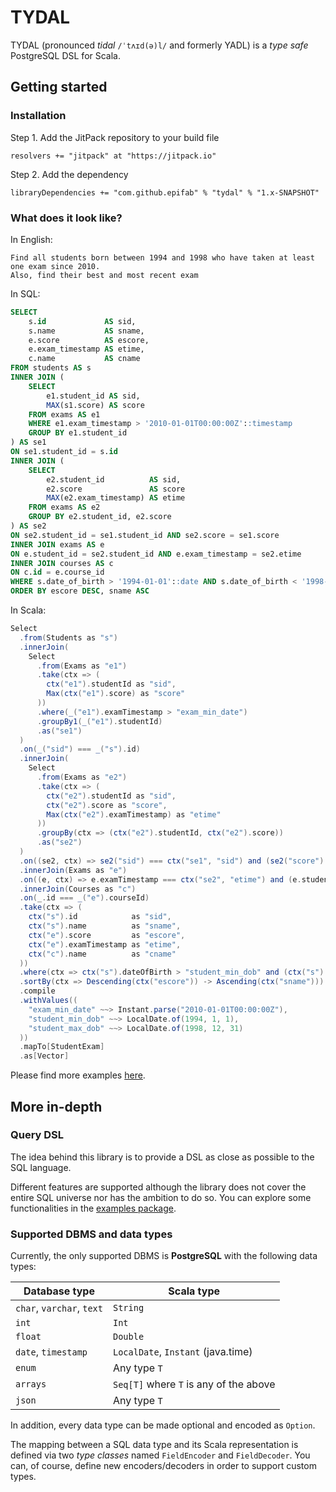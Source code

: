 # TYDAL

TYDAL (pronounced *tidal* `/ˈtʌɪd(ə)l/` and formerly YADL)
is a *type safe* PostgreSQL DSL for Scala.


## Getting started

### Installation

Step 1. Add the JitPack repository to your build file

```
resolvers += "jitpack" at "https://jitpack.io"
```

Step 2. Add the dependency

```
libraryDependencies += "com.github.epifab" % "tydal" % "1.x-SNAPSHOT"	
```


### What does it look like?

In English:

```
Find all students born between 1994 and 1998 who have taken at least one exam since 2010.
Also, find their best and most recent exam
```

In SQL:

```sql
SELECT
    s.id             AS sid,
    s.name           AS sname,
    e.score          AS escore,
    e.exam_timestamp AS etime,
    c.name           AS cname
FROM students AS s
INNER JOIN (
    SELECT 
        e1.student_id AS sid,
        MAX(s1.score) AS score
    FROM exams AS e1
    WHERE e1.exam_timestamp > '2010-01-01T00:00:00Z'::timestamp
    GROUP BY e1.student_id
) AS se1
ON se1.student_id = s.id
INNER JOIN (
    SELECT
        e2.student_id          AS sid,
        e2.score               AS score
        MAX(e2.exam_timestamp) AS etime
    FROM exams AS e2
    GROUP BY e2.student_id, e2.score
) AS se2
ON se2.student_id = se1.student_id AND se2.score = se1.score
INNER JOIN exams AS e
ON e.student_id = se2.student_id AND e.exam_timestamp = se2.etime
INNER JOIN courses AS c
ON c.id = e.course_id
WHERE s.date_of_birth > '1994-01-01'::date AND s.date_of_birth < '1998-12-31'::date
ORDER BY escore DESC, sname ASC
```

In Scala:

```scala
Select
  .from(Students as "s")
  .innerJoin(
    Select
      .from(Exams as "e1")
      .take(ctx => (
        ctx("e1").studentId as "sid",
        Max(ctx("e1").score) as "score"
      ))
      .where(_("e1").examTimestamp > "exam_min_date")
      .groupBy1(_("e1").studentId)
      .as("se1")
  )
  .on(_("sid") === _("s").id)
  .innerJoin(
    Select
      .from(Exams as "e2")
      .take(ctx => (
        ctx("e2").studentId as "sid",
        ctx("e2").score as "score",
        Max(ctx("e2").examTimestamp) as "etime"
      ))
      .groupBy(ctx => (ctx("e2").studentId, ctx("e2").score))
      .as("se2")
  )
  .on((se2, ctx) => se2("sid") === ctx("se1", "sid") and (se2("score") === ctx("se1", "score")))
  .innerJoin(Exams as "e")
  .on((e, ctx) => e.examTimestamp === ctx("se2", "etime") and (e.studentId === ctx("se2", "sid")))
  .innerJoin(Courses as "c")
  .on(_.id === _("e").courseId)
  .take(ctx => (
    ctx("s").id            as "sid",
    ctx("s").name          as "sname",
    ctx("e").score         as "escore",
    ctx("e").examTimestamp as "etime",
    ctx("c").name          as "cname"
  ))
  .where(ctx => ctx("s").dateOfBirth > "student_min_dob" and (ctx("s").dateOfBirth < "student_max_dob"))
  .sortBy(ctx => Descending(ctx("escore")) -> Ascending(ctx("sname")))
  .compile
  .withValues((
    "exam_min_date" ~~> Instant.parse("2010-01-01T00:00:00Z"),
    "student_min_dob" ~~> LocalDate.of(1994, 1, 1),
    "student_max_dob" ~~> LocalDate.of(1998, 12, 31)
  ))
  .mapTo[StudentExam]
  .as[Vector]
```

Please find more examples [here](src/test/scala/io/epifab/tydal/examples).


## More in-depth


### Query DSL

The idea behind this library is to provide a DSL as close as possible to the SQL language.

Different features are supported although the library does not cover the entire SQL universe nor has the ambition to do so.
You can explore some functionalities in the [examples package](src/main/scala/io/epifab/tydal/examples).


### Supported DBMS and data types

Currently, the only supported DBMS is **PostgreSQL** with the following data types:

Database type               | Scala type
---                         | ---
`char`, `varchar`, `text`   | `String`
`int`                       | `Int`
`float`                     | `Double`
`date`, `timestamp`         | `LocalDate`, `Instant` (java.time)
`enum`                      | Any type `T`
`arrays`                    | `Seq[T]` where `T` is any of the above
`json`                      | Any type `T`

In addition, every data type can be made optional and encoded as `Option`.

The mapping between a SQL data type and its Scala representation is defined via two *type classes* named `FieldEncoder` and `FieldDecoder`.
You can, of course, define new encoders/decoders in order to support custom types.
